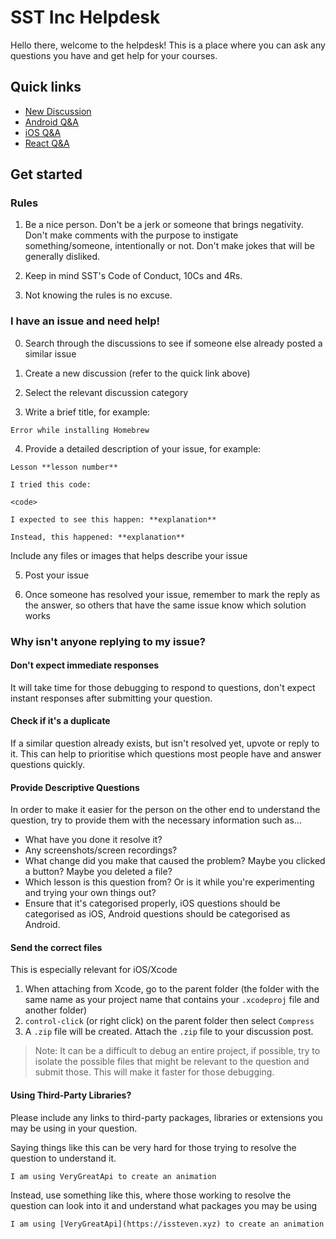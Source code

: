 # SST Inc Helpdesk

Hello there, welcome to the helpdesk! This is a place where you can ask any questions you have and get help for your courses.

## Quick links

- [New Discussion](https://github.com/sst-inc/help/discussions/new)
- [Android Q&A](https://github.com/sst-inc/help/discussions/categories/q-a-android)
- [iOS Q&A](https://github.com/sst-inc/help/discussions/categories/q-a-ios)
- [React Q&A](https://github.com/sst-inc/help/discussions/categories/q-a-react)

## Get started

### Rules

1. Be a nice person. Don't be a jerk or someone that brings negativity. Don't make comments with the purpose to instigate something/someone, intentionally or not. Don't make jokes that will be generally disliked. 

2. Keep in mind SST's Code of Conduct, 10Cs and 4Rs.

3. Not knowing the rules is no excuse.

### I have an issue and need help!

0. Search through the discussions to see if someone else already posted a similar issue

1. Create a new discussion (refer to the quick link above)

2. Select the relevant discussion category

3. Write a brief title, for example:

```
Error while installing Homebrew
```

4. Provide a detailed description of your issue, for example:

```
Lesson **lesson number**

I tried this code:

<code>

I expected to see this happen: **explanation**

Instead, this happened: **explanation**
```

Include any files or images that helps describe your issue

5. Post your issue

6. Once someone has resolved your issue, remember to mark the reply as the answer, so others that have the same issue know which solution works

### Why isn't anyone replying to my issue?
#### Don't expect immediate responses
It will take time for those debugging to respond to questions, don't expect instant responses after submitting your question.

#### Check if it's a duplicate
If a similar question already exists, but isn't resolved yet, upvote or reply to it. This can help to prioritise which questions most people have and answer questions quickly.

#### Provide Descriptive Questions
In order to make it easier for the person on the other end to understand the question, try to provide them with the necessary information such as...
- What have you done it resolve it?
- Any screenshots/screen recordings?
- What change did you make that caused the problem? Maybe you clicked a button? Maybe you deleted a file?
- Which lesson is this question from? Or is it while you're experimenting and trying your own things out?
- Ensure that it's categorised properly, iOS questions should be categorised as iOS, Android questions should be categorised as Android.

#### Send the correct files
This is especially relevant for iOS/Xcode
1. When attaching from Xcode, go to the parent folder (the folder with the same name as your project name that contains your `.xcodeproj` file and another folder)
2. `control-click` (or right click) on the parent folder then select `Compress`
3. A `.zip` file will be created. Attach the `.zip` file to your discussion post.
> Note: It can be a difficult to debug an entire project, if possible, try to isolate the possible files that might be relevant to the question and submit those. This will make it faster for those debugging.

#### Using Third-Party Libraries?
Please include any links to third-party packages, libraries or extensions you may be using in your question. 

Saying things like this can be very hard for those trying to resolve the question to understand it.
```
I am using VeryGreatApi to create an animation 
```
Instead, use something like this, where those working to resolve the question can look into it and understand what packages you may be using
```
I am using [VeryGreatApi](https://issteven.xyz) to create an animation 
```
